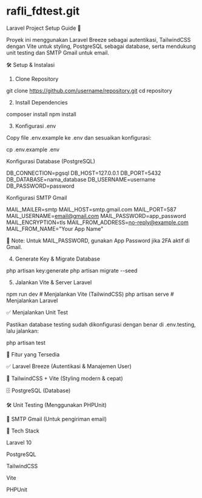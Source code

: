 # rafli_fdtest.git
 
Laravel Project Setup Guide 🚀

Proyek ini menggunakan Laravel Breeze sebagai autentikasi, TailwindCSS dengan Vite untuk styling, PostgreSQL sebagai database, serta mendukung unit testing dan SMTP Gmail untuk email.

🛠️ Setup & Instalasi

1. Clone Repository

git clone https://github.com/username/repository.git
cd repository

2. Install Dependencies

composer install
npm install

3. Konfigurasi .env

Copy file .env.example ke .env dan sesuaikan konfigurasi:

cp .env.example .env

Konfigurasi Database (PostgreSQL)

DB_CONNECTION=pgsql
DB_HOST=127.0.0.1
DB_PORT=5432
DB_DATABASE=nama_database
DB_USERNAME=username
DB_PASSWORD=password

Konfigurasi SMTP Gmail

MAIL_MAILER=smtp
MAIL_HOST=smtp.gmail.com
MAIL_PORT=587
MAIL_USERNAME=email@gmail.com
MAIL_PASSWORD=app_password
MAIL_ENCRYPTION=tls
MAIL_FROM_ADDRESS=no-reply@example.com
MAIL_FROM_NAME="Your App Name"

📀 Note: Untuk MAIL_PASSWORD, gunakan App Password jika 2FA aktif di Gmail.

4. Generate Key & Migrate Database

php artisan key:generate
php artisan migrate --seed

5. Jalankan Vite & Server Laravel

npm run dev  # Menjalankan Vite (TailwindCSS)
php artisan serve  # Menjalankan Laravel

✅ Menjalankan Unit Test

Pastikan database testing sudah dikonfigurasi dengan benar di .env.testing, lalu jalankan:

php artisan test

📌 Fitur yang Tersedia

✅ Laravel Breeze (Autentikasi & Manajemen User)

🎨 TailwindCSS + Vite (Styling modern & cepat)

🗄️ PostgreSQL (Database)

🛠️ Unit Testing (Menggunakan PHPUnit)

📧 SMTP Gmail (Untuk pengiriman email)

🎯 Tech Stack

Laravel 10

PostgreSQL

TailwindCSS

Vite

PHPUnit
